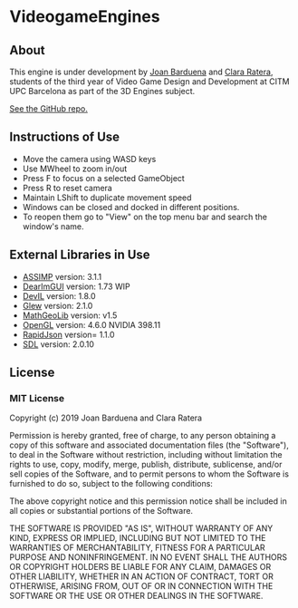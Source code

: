 # VideogameEngines
## About
This engine is under development by [Joan Barduena](https://github.com/JoanBarduena) and [Clara Ratera](https://github.com/RustikTie), students of the third year of Video Game Design and Development at CITM UPC Barcelona as part of the 3D Engines subject. 

[See the GitHub repo.](https://github.com/JoanBarduena/VideogameEngines)


## Instructions of Use

- Move the camera using WASD keys
- Use MWheel to zoom in/out
- Press F to focus on a selected GameObject
- Press R to reset camera
- Maintain LShift to duplicate movement speed
- Windows can be closed and docked in different positions. 
- To reopen them go to "View" on the top menu bar and search the window's name. 


## External Libraries in Use

- [ASSIMP](http://www.assimp.org/) version: 3.1.1 
- [DearImGUI](https://github.com/ocornut/imgui) version: 1.73 WIP
- [DevIL](http://openil.sourceforge.net/) version: 1.8.0
- [Glew](http://glew.sourceforge.net/) version: 2.1.0
- [MathGeoLib](https://github.com/juj/MathGeoLib) version: v1.5
- [OpenGL](opengl.org) version: 4.6.0 NVIDIA 398.11
- [RapidJson](https://rapidjson.org/) version= 1.1.0
- [SDL](https://www.libsdl.org/) version: 2.0.10

## License
### MIT License

Copyright (c) 2019 Joan Barduena and Clara Ratera

Permission is hereby granted, free of charge, to any person obtaining a copy
of this software and associated documentation files (the "Software"), to deal
in the Software without restriction, including without limitation the rights
to use, copy, modify, merge, publish, distribute, sublicense, and/or sell
copies of the Software, and to permit persons to whom the Software is
furnished to do so, subject to the following conditions:

The above copyright notice and this permission notice shall be included in all
copies or substantial portions of the Software.

THE SOFTWARE IS PROVIDED "AS IS", WITHOUT WARRANTY OF ANY KIND, EXPRESS OR
IMPLIED, INCLUDING BUT NOT LIMITED TO THE WARRANTIES OF MERCHANTABILITY,
FITNESS FOR A PARTICULAR PURPOSE AND NONINFRINGEMENT. IN NO EVENT SHALL THE
AUTHORS OR COPYRIGHT HOLDERS BE LIABLE FOR ANY CLAIM, DAMAGES OR OTHER
LIABILITY, WHETHER IN AN ACTION OF CONTRACT, TORT OR OTHERWISE, ARISING FROM,
OUT OF OR IN CONNECTION WITH THE SOFTWARE OR THE USE OR OTHER DEALINGS IN THE
SOFTWARE.
